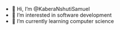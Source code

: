- 👋 Hi, I’m @KaberaNshutiSamuel
- 👀 I’m interested in software development
- 🌱 I’m currently learning computer science

<!---
KaberaNshutiSamuel/KaberaNshutiSamuel is a ✨ special ✨ repository because its `README.md` (this file) appears on your GitHub profile.
You can click the Preview link to take a look at your changes.
--->
